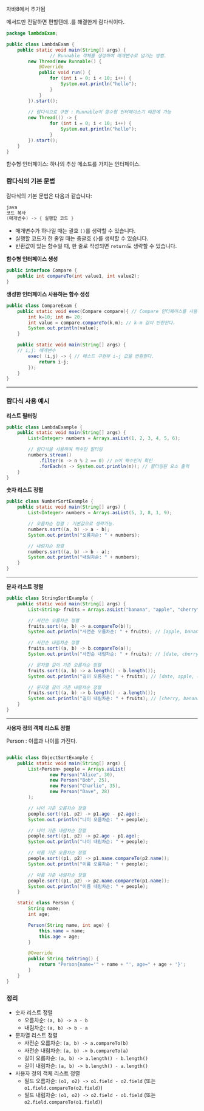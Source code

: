 자바8에서 추가됨

메서드만 전달하면 편할텐데..를 해결한게 람다식이다.

```java
package lambdaExam;

public class LambdaExam {
    public static void main(String[] args) {
				// Runnable 객체를 생성하여 매개변수로 넘기는 방법.
        new Thread(new Runnable() {
            @Override
            public void run() {
                for (int i = 0; i < 10; i++) {
                    System.out.println("hello");
                }
            }
        }).start();
        
        // 람다식으로 구현 : Runnable이 함수형 인터페이스기 때문에 가능
        new Thread(() -> {
                for (int i = 0; i < 10; i++) {
                    System.out.println("hello");
                }
        }).start();
    }
}
```

함수형 인터페이스: 하나의 추상 메소드를 가지는 인터페이스.

### 람다식의 기본 문법

람다식의 기본 문법은 다음과 같습니다:

```java
java
코드 복사
(매개변수) -> { 실행할 코드 }

```

- 매개변수가 하나일 때는 괄호 `()`를 생략할 수 있습니다.
- 실행할 코드가 한 줄일 때는 중괄호 `{}`를 생략할 수 있습니다.
- 반환값이 있는 함수일 때, 한 줄로 작성되면 `return`도 생략할 수 있습니다.

**함수형 인터페이스 생성**

```java
public interface Compare {
    public int compareTo(int value1, int value2);
}
```

**생성한 인터페이스 사용하는 함수 생성**

```java
public class CompareExam {
    public static void exec(Compare compare){ // Compare 인터페이스를 사용하는 함수.
        int k=10; int m= 20;
        int value = compare.compareTo(k,m); // k-m 값이 반환된다.
        System.out.println(value);
    }

    public static void main(String[] args) {
    // i,j: 매개변수
        exec( (i,j) -> { // 메소드 구현부 i-j 값을 반환한다.
            return i-j;
        });
    }
}
```

---

### **람다식 사용 예시**

**리스트 필터링**

```java
public class LambdaExample {
    public static void main(String[] args) {
        List<Integer> numbers = Arrays.asList(1, 2, 3, 4, 5, 6);

        // 람다식을 사용하여 짝수만 필터링
        numbers.stream()
            .filter(n -> n % 2 == 0) // n이 짝수인지 확인
            .forEach(n -> System.out.println(n)); // 필터링된 요소 출력
    }
}
```

**숫자 리스트 정렬**

```java
public class NumberSortExample {
    public static void main(String[] args) {
        List<Integer> numbers = Arrays.asList(5, 3, 8, 1, 9);

        // 오름차순 정렬 : 기본값으로 생략가능.
        numbers.sort((a, b) -> a - b);
        System.out.println("오름차순: " + numbers);

        // 내림차순 정렬
        numbers.sort((a, b) -> b - a);
        System.out.println("내림차순: " + numbers);
    }
}
```

---

**문자 리스트 정렬**

```java
public class StringSortExample {
    public static void main(String[] args) {
        List<String> fruits = Arrays.asList("banana", "apple", "cherry", "date");

        // 사전순 오름차순 정렬
        fruits.sort((a, b) -> a.compareTo(b));
        System.out.println("사전순 오름차순: " + fruits); // [apple, banana, cherry, date]

        // 사전순 내림차순 정렬
        fruits.sort((a, b) -> b.compareTo(a));
        System.out.println("사전순 내림차순: " + fruits); // [date, cherry, banana, apple]

        // 문자열 길이 기준 오름차순 정렬
        fruits.sort((a, b) -> a.length() - b.length());
        System.out.println("길이 오름차순: " + fruits); // [date, apple, cherry, banana]

        // 문자열 길이 기준 내림차순 정렬
        fruits.sort((a, b) -> b.length() - a.length());
        System.out.println("길이 내림차순: " + fruits); // [cherry, banana, apple, date]
    }
}
```

---

**사용자 정의 객체 리스트 정렬**

Person : 이름과 나이를 가진다.

```java

public class ObjectSortExample {
    public static void main(String[] args) {
        List<Person> people = Arrays.asList(
                new Person("Alice", 30),
                new Person("Bob", 25),
                new Person("Charlie", 35),
                new Person("Dave", 28)
        );

        // 나이 기준 오름차순 정렬
        people.sort((p1, p2) -> p1.age - p2.age);
        System.out.println("나이 오름차순: " + people);

        // 나이 기준 내림차순 정렬
        people.sort((p1, p2) -> p2.age - p1.age);
        System.out.println("나이 내림차순: " + people);

        // 이름 기준 오름차순 정렬
        people.sort((p1, p2) -> p1.name.compareTo(p2.name));
        System.out.println("이름 오름차순: " + people);

        // 이름 기준 내림차순 정렬
        people.sort((p1, p2) -> p2.name.compareTo(p1.name));
        System.out.println("이름 내림차순: " + people);
    }

    static class Person {
        String name;
        int age;

        Person(String name, int age) {
            this.name = name;
            this.age = age;
        }

        @Override
        public String toString() {
            return "Person{name='" + name + "', age=" + age + '}';
        }
    }
}

```

### 정리

- 숫자 리스트 정렬
    - 오름차순: `(a, b) -> a - b`
    - 내림차순: `(a, b) -> b - a`
- 문자열 리스트 정렬
    - 사전순 오름차순: `(a, b) -> a.compareTo(b)`
    - 사전순 내림차순: `(a, b) -> b.compareTo(a)`
    - 길이 오름차순: `(a, b) -> a.length() - b.length()`
    - 길이 내림차순: `(a, b) -> b.length() - a.length()`
- 사용자 정의 객체 리스트 정렬
    - 필드 오름차순: `(o1, o2) -> o1.field - o2.field` (또는 `o1.field.compareTo(o2.field)`)
    - 필드 내림차순: `(o1, o2) -> o2.field - o1.field` (또는 `o2.field.compareTo(o1.field)`)
